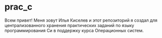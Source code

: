 # prac_c
Всем привет! Меня зовут Илья Киселев и этот репозиторий я создал для централизованного хранения практических заданий по языку программирования Си в поддержку курса Операционных систем.

